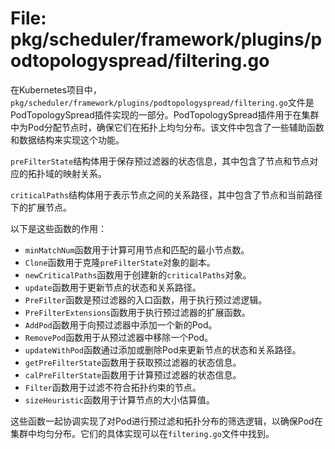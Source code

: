 # File: pkg/scheduler/framework/plugins/podtopologyspread/filtering.go

在Kubernetes项目中，`pkg/scheduler/framework/plugins/podtopologyspread/filtering.go`文件是PodTopologySpread插件实现的一部分。PodTopologySpread插件用于在集群中为Pod分配节点时，确保它们在拓扑上均匀分布。该文件中包含了一些辅助函数和数据结构来实现这个功能。

`preFilterState`结构体用于保存预过滤器的状态信息，其中包含了节点和节点对应的拓扑域的映射关系。

`criticalPaths`结构体用于表示节点之间的关系路径，其中包含了节点和当前路径下的扩展节点。

以下是这些函数的作用：

- `minMatchNum`函数用于计算可用节点和匹配的最小节点数。
- `Clone`函数用于克隆`preFilterState`对象的副本。
- `newCriticalPaths`函数用于创建新的`criticalPaths`对象。
- `update`函数用于更新节点的状态和关系路径。
- `PreFilter`函数是预过滤器的入口函数，用于执行预过滤逻辑。
- `PreFilterExtensions`函数用于执行预过滤器的扩展函数。
- `AddPod`函数用于向预过滤器中添加一个新的Pod。
- `RemovePod`函数用于从预过滤器中移除一个Pod。
- `updateWithPod`函数通过添加或删除Pod来更新节点的状态和关系路径。
- `getPreFilterState`函数用于获取预过滤器的状态信息。
- `calPreFilterState`函数用于计算预过滤器的状态信息。
- `Filter`函数用于过滤不符合拓扑约束的节点。
- `sizeHeuristic`函数用于计算节点的大小估算值。

这些函数一起协调实现了对Pod进行预过滤和拓扑分布的筛选逻辑，以确保Pod在集群中均匀分布。它们的具体实现可以在`filtering.go`文件中找到。

